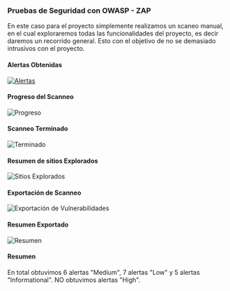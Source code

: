 ###  Pruebas de Seguridad con OWASP - ZAP
En este caso para el proyecto simplemente realizamos un scaneo manual, en el cual exploraremos todas las funcionalidades del proyecto, es decir daremos un recorrido general. Esto con el objetivo de no se demasiado intrusivos con el proyecto.

#### Alertas Obtenidas
[![Alertas](https://github.com/ehuallap/IS2_PROY_FINAL/blob/JuanManuel/OWASP-%20ZAP/Alertas.jpg "Alertas")](https://github.com/ehuallap/IS2_PROY_FINAL/blob/JuanManuel/OWASP-%20ZAP/Alertas.jpg "Alertas")

#### Progreso del Scanneo
![Progreso](https://github.com/ehuallap/IS2_PROY_FINAL/blob/JuanManuel/OWASP-%20ZAP/Proreso-Scann.jpg "Progreso")

#### Scanneo Terminado
![Terminado](https://github.com/ehuallap/IS2_PROY_FINAL/blob/JuanManuel/OWASP-%20ZAP/Scann.jpg "Terminado")

#### Resumen de sitios Explorados
![Sitios Explorados](https://github.com/ehuallap/IS2_PROY_FINAL/blob/JuanManuel/OWASP-%20ZAP/Sites.jpg "Sitios Explorados")

#### Exportación de Scanneo
![Exportación de Vulnerabilidades](https://github.com/ehuallap/IS2_PROY_FINAL/blob/JuanManuel/OWASP-%20ZAP/Exportando.png "Exportación de Vulnerabilidades")

#### Resumen Exportado
![Resumen](https://github.com/ehuallap/IS2_PROY_FINAL/blob/JuanManuel/OWASP-%20ZAP/Resumen.png "Resumen")

#### Resumen
En total obtuvimos 6 alertas "Medium", 7 alertas "Low" y 5 alertas "Informational". NO obtuvimos alertas "High".
